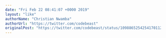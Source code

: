 ```yaml
---
date: "Fri Feb 22 08:41:07 +0000 2019"
layout: "like"
authorName: "Christian Nwamba"
authorUrl: "https://twitter.com/codebeast"
originalPost: "https://twitter.com/codebeast/status/1098865254254170112"
---
```

